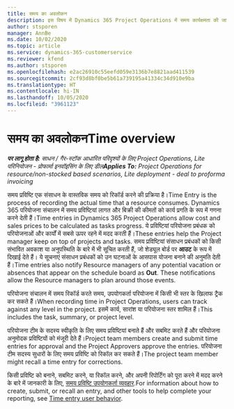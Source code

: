 ```yaml
---
title: समय का अवलोकन
description: इस विषय में Dynamics 365 Project Operations में समय कार्यक्षमता की जानकारी दी गई है.
author: stsporen
manager: AnnBe
ms.date: 10/02/2020
ms.topic: article
ms.service: dynamics-365-customerservice
ms.reviewer: kfend
ms.author: stsporen
ms.openlocfilehash: e2ac26910c55eefd059e3136b7e8821aad411539
ms.sourcegitcommit: 2cf93d8bf0be5b61a739195a41334c34d910e9ba
ms.translationtype: HT
ms.contentlocale: hi-IN
ms.lasthandoff: 10/05/2020
ms.locfileid: "3961123"
---
```

# <a name="time-overview"></a><span data-ttu-id="973b3-103">समय का अवलोकन</span><span class="sxs-lookup"><span data-stu-id="973b3-103">Time overview</span></span>

<span data-ttu-id="973b3-104">_**पर लागू होता है:** साधन / गैर-स्टॉक आधारित परिदृश्यों के लिए Project Operations, Lite परिनियोजन - प्रोफार्मा इनवॉइसिंग के लिए डील_</span><span class="sxs-lookup"><span data-stu-id="973b3-104">_**Applies To:** Project Operations for resource/non-stocked based scenarios, Lite deployment - deal to proforma invoicing_</span></span>

<span data-ttu-id="973b3-105">समय प्रविष्टि एक संसाधन के वास्तविक समय को रिकॉर्ड करने की प्रक्रिया है।</span><span class="sxs-lookup"><span data-stu-id="973b3-105">Time Entry is the process of recording the actual time that a resource consumes.</span></span> <span data-ttu-id="973b3-106">Dynamics 365 परियोजना संचालन में समय प्रविष्टियां लागत और बिक्री की कीमतों को कार्य प्रगति के रूप में गणना करने देती हैं।</span><span class="sxs-lookup"><span data-stu-id="973b3-106">Time entries in Dynamics 365 Project Operations allow cost and sales prices to be calculated as tasks progress.</span></span> <span data-ttu-id="973b3-107">ये प्रविष्टियां परियोजना प्रबंधक को परियोजनाओं और कार्यों में सबसे ऊपर रहने में मदद करती हैं।</span><span class="sxs-lookup"><span data-stu-id="973b3-107">These entries help the Project manager keep on top of projects and tasks.</span></span> <span data-ttu-id="973b3-108">समय प्रविष्टियां संसाधन प्रबंधकों को किसी संभावित अवकाश या अनुपस्थिति के बारे में भी सूचित करती हैं, जो शेड्यूल बोर्ड पर **आउट** के रूप में दिखाई देते हैं। ये सूचनाएं संसाधन प्रबंधकों को उन घटनाओं के आसपास योजना बनाने की अनुमति देती हैं।</span><span class="sxs-lookup"><span data-stu-id="973b3-108">Time entries also notify Resource managers of any potential vacation or absences that appear on the schedule board as **Out**. These notifications allow the Resource managers to plan around those events.</span></span>

<span data-ttu-id="973b3-109">परियोजना संचालन में समय रिकॉर्ड करते समय, उपयोगकर्ता परियोजना में किसी भी स्तर के खिलाफ ट्रैक कर सकते हैं।</span><span class="sxs-lookup"><span data-stu-id="973b3-109">When recording time in Project Operations, users can track against any level in the project.</span></span> <span data-ttu-id="973b3-110">इसमें कार्य, सारांश या परियोजना स्तर शामिल हैं।</span><span class="sxs-lookup"><span data-stu-id="973b3-110">This includes the task, summary, or project level.</span></span>

<span data-ttu-id="973b3-111">परियोजना टीम के सदस्य स्वीकृति के लिए समय प्रविष्टियां बनाते हैं और सबमिट करते हैं और परियोजना अनुमोदक प्रविष्टियों को मंजूरी देते हैं।</span><span class="sxs-lookup"><span data-stu-id="973b3-111">Project team members create and submit time entries for approval and the Project Approvers approve the entries.</span></span> <span data-ttu-id="973b3-112">परियोजना टीम सदस्य सुधारों के लिए समय प्रविष्टि को रिकॉल कर सकते हैं।</span><span class="sxs-lookup"><span data-stu-id="973b3-112">The project team member might recall a time entry for corrections.</span></span>

<span data-ttu-id="973b3-113">किसी प्रविष्टि को बनाने, सबमिट करने, या रिकॉल करने, और अपनी रिपोर्टिंग को पूरा करने में मदद करने के बारे में जानकारी के लिए, [समय प्रविष्टि उपयोगकर्ता व्यवहार](ui-behavior-time.md).</span><span class="sxs-lookup"><span data-stu-id="973b3-113">For information about how to create, submit, or recall an entry, and other tools to help complete your reporting, see [Time entry user behavior](ui-behavior-time.md).</span></span>

